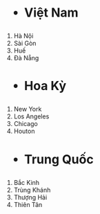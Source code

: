 <h1><ul>
    <li>Việt Nam</li>
    </ul>
    </h1>
    <ol>
    <li>Hà Nội</li>
    <li>Sài Gòn</li>
    <li>Huế</li>
    <li>Đà Nẵng</li>
    </ol>
    <h1><ul>
    <li>Hoa Kỳ</li>
    </ul>
    </h1>
    <ol>
    <li>New York</li>
    <li>Los Angeles</li>
    <li>Chicago</li>
    <li>Houton</li>
    </ol>
    <h1><ul>
    <li>Trung Quốc</li>
    </ul>
    </h1>
    <ol>
    <li>Bắc Kinh</li>
    <li>Trùng Khánh</li>
    <li>Thượng Hải</li>
    <li>Thiên Tân</li>
    </ol>